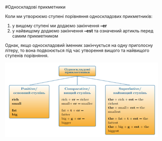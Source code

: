 #Односкладовi прикметники

<p>Коли ми утворюємо ступені порівняння односкладових прикметників:</p>

<ol>
<li>у вищому ступені ми додаємо закінчення <b>–er</b></li>
<li>у найвищому додаємо закінчення <b>–est</b> та означений артикль перед самим прикметником</li>
</ol>

<p>Однак, якщо односкладовий іменник закінчується на одну приголосну літеру, то вона подвоюється під час утворення вищого та найвищого ступенів порівняння.</p>

![](131_p1.png)

